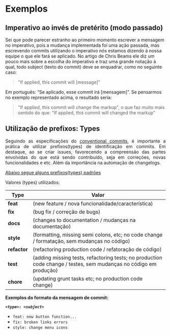 

# Exemplos

## Imperativo ao invés de pretérito (modo passado)

Sei que pode parecer estranho ao primeiro momento escrever a mensagem no imperativo, pois a mudança implementada foi uma ação passada, mas escrevendo commits utilizando o imperativo nós estamos dizendo à nossa equipe o que ele fará se aplicado. No artigo de Chris Beams ele diz um pouco mais sobre a escolha do imperativo e traz uma grande notação à qual, todo subject (texto do commit) deve se enquadrar, como no seguinte caso:

> "If applied, this commit will [message]"

Em português: “Se aplicado, esse commit irá [mensagem]”. Se pensarmos no exemplo representado acima, o resultado seria:

> "If applied, this commit will change the markup", o que faz muito mais sentido do que: "If applied, this commit will changed the markup"

##

## Utilização de prefixos: Types

<p align="justify">
Seguindo as especificações do <a href="https://www.conventionalcommits.org/en/v1.0.0/#specification">conventional commits</a>, é importante a prática de utilizar prefixos(types) de identificação em commits. Em destaque, ao se criar issues, favorecendo a compreensão das partes envolvidas do que está sendo contribuído, seja em correções, novas funcionalidades e etc. Além da importância na automação de changelogs. </p>

<a href="http://karma-runner.github.io/0.10/dev/git-commit-msg.html">Abaixo segue alguns prefixos(types) padrões</a>

<p align="justify">
Valores (types) utilizados:

Type | Valor
-------- | --------
**feat** | (new feature / nova funcionalidade/característica)    
**fix** | (bug fix / correção de bugs)
**docs** | (changes to documentation / mudanças na documentação)
**style** | (formatting, missing semi colons, etc; no code change / formatação, sem mudanças no código)
**refactor** | (refactoring production code / refatoração de código)
**test** | (adding missing tests, refactoring tests; no production code change / testes, sem mudanças no código em produção)
**chore** | (updating grunt tasks etc; no production code change)


**Exemplos do formato da mensagem de commit:**

***`<type>: <subject>`***

* `feat: new button function...`
* `fix: broken links errors`
* `style: change menu icons`
</p>


